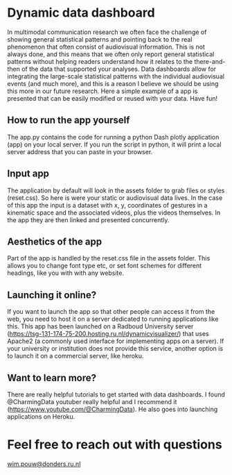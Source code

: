 # Dynamic data dashboard
In multimodal communication research we often face the challenge of showing general statistical patterns and pointing back to the real phenomenon that often consist of audiovisual information. This is not always done, and this means that we often only report general statistical patterns without helping readers understand how it relates to the there-and-then of the data that supported your analyses. Data dashboards allow for integrating the large-scale statistical patterns with the individual audiovisual events (and much more), and this is a reason I believe we should be using this more in our future research. Here a simple example of a app is presented that can be easily modified or reused with your data. Have fun!

## How to run the app yourself
The app.py contains the code for running a python Dash plotly application (app) on your local server. If you run the script in python, it will print a local server address that you can paste in your browser. 

## Input app
The application by default will look in the assets folder to grab files or styles (reset.css). So here is were your static or audiovisual data lives. In the case of this app the input is a dataset with x, y, coordinates of gestures in a kinematic space and the associated videos, plus the videos themselves. In the app they are then linked and presented concurrently. 

## Aesthetics of the app
Part of the app is handled by the reset.css file in the assets folder. This allows you to change font type etc, or set font schemes for different headings, like you with with any website.

## Launching it online?
If you want to launch the app so that other people can access it from the web, you need to host it on a server dedicated to running applications like this. This app has been launched on a Radboud University server (https://tsg-131-174-75-200.hosting.ru.nl/dynamicvisualizer/) that uses Apache2 (a commonly used interface for implementing apps on a server). If your university or institution does not provide this service, another option is to launch it on a commercial server, like heroku.

## Want to learn more?
There are really helpful tutorials to get started with data dashboards. I found @CharmingData youtuber really helpful and I recommend it (https://www.youtube.com/@CharmingData). He also goes into launching applications on Heroku.

# Feel free to reach out with questions
wim.pouw@donders.ru.nl
